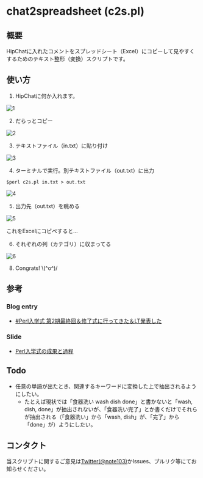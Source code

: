 chat2spreadsheet (c2s.pl)
================

## 概要
HipChatに入れたコメントをスプレッドシート（Excel）にコピーして見やすくするためのテキスト整形（変換）スクリプトです。

## 使い方
1) HipChatに何か入れます。

![1](https://dl.dropboxusercontent.com/u/7779513/github/6.png)

2) だらっとコピー

![2](https://dl.dropboxusercontent.com/u/7779513/github/8.png)

3) テキストファイル（in.txt）に貼り付け

![3](https://dl.dropboxusercontent.com/u/7779513/github/7.png)

4) ターミナルで実行。別テキストファイル（out.txt）に出力

`$perl c2s.pl in.txt > out.txt`

![4](https://dl.dropboxusercontent.com/u/7779513/github/20.png)

5) 出力先（out.txt）を眺める

![5](https://dl.dropboxusercontent.com/u/7779513/github/9.png)

これをExcelにコピペすると...

6) それぞれの列（カテゴリ）に収まってる

![6](https://dl.dropboxusercontent.com/u/7779513/github/10.png)

8) Congrats!  \\(^o^)/

## 参考
### Blog entry
- [#Perl入学式 第2期最終回＆修了式に行ってきた＆LT発表した](http://d.hatena.ne.jp/note103/20140330/1396157903)

### Slide
- [Perl入学式の成果と過程](http://www.slideshare.net/note103/perl-entrance-lt-20140329)

## Todo
- 任意の単語が出たとき、関連するキーワードに変換した上で抽出されるようにしたい。
  - たとえば現状では「食器洗い wash dish done」と書かないと「wash, dish, done」が抽出されないが、「食器洗い完了」とか書くだけでそれらが抽出される（「食器洗い」から「wash, dish」が、「完了」から「done」が）ようにしたい。

## コンタクト
当スクリプトに関するご意見は[Twitter(@note103)](https://twitter.com/note103)かIssues、プルリク等にてお知らせください。
